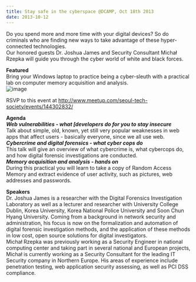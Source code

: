 ```yaml
---
title: Stay safe in the cyberspace @DCAMP, Oct 18th 2013
date: 2013-10-12
---
```

Do you spend more and more time with your digital devices? So do
criminals who are finding new ways to take advantage of these
hyper-connected technologies.\
Our honored guests Dr. Joshua James and Security Consultant Michał
Rzepka will guide you through the cyber world of white and black forces.

**Featured**\
Bring your Windows laptop to practice being a cyber-sleuth with a
practical lab on computer memory acquisition and analysis.\
![image](http://3.bp.blogspot.com/_2hM3rrwU8kI/TPEkYiKDaLI/AAAAAAAAAx0/rExWBO8i1eo/s320/cyber-crime-and-identity-theft.jpg)

RSVP to this event
at <http://www.meetup.com/seoul-tech-society/events/144302832/>

**Agenda**\
***Web vulnerabilities - what [developers do for you to stay
insecure***\
Talk about simple, old, known, yet still very popular weaknesses in web
apps that affect users - basically everyone, since we all use web.\
***Cybercrime and digital forensics - what cyber cops do***\
This talk will give an overview of what cybercrime is, what cybercops
do, and how digital forensic investigations are conducted.\
***Memory acquisition and analysis - hands on***\
During this practical you will learn to take a copy of Random Access
Memory and extract evidence of user activity, such as pictures, web
addresses and passwords.

**Speakers**\
Dr. Joshua James is a researcher with the Digital Forensics
Investigation Laboratory as well as a lecturer and researcher with
University College Dublin, Korea University, Korea National Police
University and Soon Chun Hyang University. Coming from a background in
network security and administration, his focus is now on the
formalization and automation of digital forensic investigation methods,
and the application of these methods in low cost, open source solutions
for digital investigators.\
Michał Rzepka was previously working as a Security Engineer in national
computing center and taking part in several national and European
projects, Michał is currently working as a Security Consultant for the
leading IT Security company in Northern Europe. His areas of experience
include penetration testing, web application security assessing, as well
as PCI DSS compliance.


